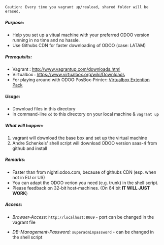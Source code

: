 ```
Caution: Every time you vagrant up/reaload, shared folder will be erased.
```

##### Purpose:

* Help you set up a vitual machine with your preferred ODOO version running in no time and no hassle.
* Use Githubs CDN for faster downloading of ODOO (case: LATAM)

##### Prerequisits:

* Vagrant : http://www.vagrantup.com/downloads.html
* Virtualbox : https://www.virtualbox.org/wiki/Downloads
* For playing around with ODOO PosBox-Printer: <a href="https://www.virtualbox.org/wiki/Downloads">Virtualbox Extention Pack</a>

##### Usage:

* Download files in this directory
* In command-line `cd` to this directory on your local machine & `vagrant up`

##### What will happen:

1. vagrant will download the base box and set up the virtual machine
2. Andre Schenkels' shell script will download ODOO version saas-4 from github and install

##### Remarks:

* Faster than from nightl.odoo.com, because of githubs CDN (esp. when not in EU or US)
* You can adapt the ODOO verion you need (e.g. trunk) in the shell script.
* Please feedback on 32-bit host-machines. (On 64 bit **IT WILL JUST WORK**)

##### Access:

- *Browser-Access:* `http://localhost:8069` - port can be changed in the vagrant file

- *DB-Management-Password:* `superadminpassword` - can be changed in the shell script
